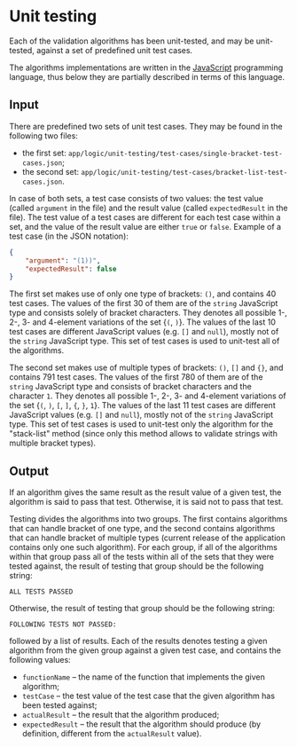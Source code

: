 # Unit testing

Each of the validation algorithms has been unit-tested, and may be unit-tested, against a set of predefined unit test cases.

The algorithms implementations are written in the [JavaScript](https://en.wikipedia.org/wiki/JavaScript) programming language, thus below they are partially described in terms of this language.

## Input

There are predefined two sets of unit test cases. They may be found in the following two files:
- the first set: `app/logic/unit-testing/test-cases/single-bracket-test-cases.json`;
- the second set: `app/logic/unit-testing/test-cases/bracket-list-test-cases.json`.

In case of both sets, a test case consists of two values: the test value (called `argument` in the file) and the result value (called `expectedResult` in the file). The test value of a test cases are different for each test case within a set, and the value of the result value are either `true` or `false`. Example of a test case (in the JSON notation):
```json
{
    "argument": "(1))",
    "expectedResult": false
}
```

The first set makes use of only one type of brackets: `()`, and contains 40 test cases. The values of the first 30 of them are of the `string` JavaScript type and consists solely of bracket characters. They denotes all possible 1-, 2-, 3- and 4-element variations of the set {`(`, `)`}. The values of the last 10 test cases are different JavaScript values (e.g. `[]` and `null`), mostly not of the `string` JavaScript type. This set of test cases is used to unit-test all of the algorithms.

The second set makes use of multiple types of brackets: `()`, `[]` and `{}`, and contains 791 test cases. The values of the first 780 of them are of the `string` JavaScript type and consists of bracket characters and the character `1`. They denotes all possible 1-, 2-, 3- and 4-element variations of the set {`(`, `)`, `[`, `]`, `{`, `}`, `1`}. The values of the last 11 test cases are different JavaScript values (e.g. `[]` and `null`), mostly not of the `string` JavaScript type. This set of test cases is used to unit-test only the algorithm for the "stack-list" method (since only this method allows to validate strings with multiple bracket types).

## Output

If an algorithm gives the same result as the result value of a given test, the algorithm is said to pass that test. Otherwise, it is said not to pass that test.

Testing divides the algorithms into two groups. The first contains algorithms that can handle bracket of one type, and the second contains algorithms that can handle bracket of multiple types (current release of the application contains only one such algorithm). For each group, if all of the algorithms within that group pass all of the tests within all of the sets that they were tested against, the result of testing that group should be the following string:
```
ALL TESTS PASSED
```
Otherwise, the result of testing that group should be the following string:
```
FOLLOWING TESTS NOT PASSED:
```
followed by a list of results. Each of the results denotes testing a given algorithm from the given group against a given test case, and contains the following values:
- `functionName` – the name of the function that implements the given algorithm;
- `testCase` – the test value of the test case that the given algorithm has been tested against;
- `actualResult` – the result that the algorithm produced;
- `expectedResult` – the result that the algorithm should produce (by definition, different from the `actualResult` value).